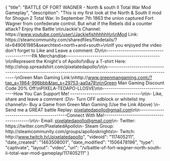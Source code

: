 {
    "title": "BATTLE OF FORT WAGNER - North & south II Total War Mod Gameplay",
    "description": "This is my first look at the North & South II mod for Shogun 2 Total War.  In September 7th 1863 the union captured Fort Wagner from confederate control.  But what if the Rebels did a counter attack?  Enjoy the Battle  \n\nJackie's Channel: https:\/\/www.youtube.com\/user\/Jackiefishhhhhh\n\nMod Link: https:\/\/steamcommunity.com\/sharedfiles\/filedetails\/?id=649061985&searchtext=north+and+south+\n\nIf you enjoyed the video don't forget to Like and Leave a comment :D\n\n-----------------------------------------PA Merchandise----------------------------------------------\n\nRepresent the Knight's of Apollo!\nBuy a T-shirt Here: http:\/\/shop.spreadshirt.com\/pixelatedapollo\/\n\n---------------------------------------------------------------------------------------------------------------\nGreen Man Gaming Link:\nhttp:\/\/www.greenmangaming.com\/?tap_a=1964-996bbb&tap_s=29753-aa0a78\n\nGreen Man Gaming Discount Code 20% Off:\nPIXELA-TEDAPO-LLOSVE\n\n----------------------------------How You Can Support Me! -----------------------------------\n\n- Like, share and leave a comment :D\n- Turn OFF adblock or whitelist my channel\n- Buy a Game from Green Man Gaming (Use the Link Above) \n- Send me a GREAT battle Replay: pixelatedapollo@gmail.com\n\n------------------------------------------Connect With Me!-----------------------------------------\n\n- Email: pixelatedapollo@gmail.com\n- Twitter: https:\/\/twitter.com\/PixelatedApollo\n- Steam Group:  http:\/\/steamcommunity.com\/groups\/apollosknights\n- Twitch: http:\/\/www.twitch.tv\/pixelatedapollo",
    "videoid": "117405211",
    "date_created": "1463508001",
    "date_modified": "1506478196",
    "type": "captivate",
    "layout": "video",
    "url": "\/v\/battle-of-fort-wagner-north-south-ii-total-war-mod-gameplay\/117405211"
}